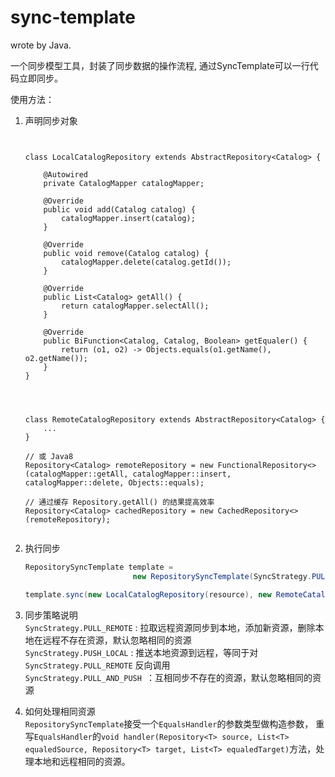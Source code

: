 # sync-template  

wrote by Java.  

一个同步模型工具，封装了同步数据的操作流程, 通过SyncTemplate可以一行代码立即同步。  

使用方法：  
1.  声明同步对象
    ```$java
    
            
    class LocalCatalogRepository extends AbstractRepository<Catalog> {
    
        @Autowired
        private CatalogMapper catalogMapper;

        @Override
        public void add(Catalog catalog) {
            catalogMapper.insert(catalog);
        }
    
        @Override
        public void remove(Catalog catalog) {
            catalogMapper.delete(catalog.getId());
        }
    
        @Override
        public List<Catalog> getAll() {
            return catalogMapper.selectAll();
        }
    
        @Override
        public BiFunction<Catalog, Catalog, Boolean> getEqualer() {
            return (o1, o2) -> Objects.equals(o1.getName(), o2.getName());
        }
    }
    
    
    
    
    class RemoteCatalogRepository extends AbstractRepository<Catalog> {
        ...
    }
    
    // 或 Java8
    Repository<Catalog> remoteRepository = new FunctionalRepository<> (catalogMapper::getAll, catalogMapper::insert, catalogMapper::delete, Objects::equals);    
    
    // 通过缓存 Repository.getAll() 的结果提高效率
    Repository<Catalog> cachedRepository = new CachedRepository<>(remoteRepository);
       
    
    ```
2. 执行同步  
    ```java
    RepositorySyncTemplate template =
                            new RepositorySyncTemplate(SyncStrategy.PULL_REMOTE, new IgnoreEqual());

    template.sync(new LocalCatalogRepository(resource), new RemoteCatalogRepository(resource));
    ```
3. 同步策略说明  
    `SyncStrategy.PULL_REMOTE` : 拉取远程资源同步到本地，添加新资源，删除本地在远程不存在资源，默认忽略相同的资源  
    `SyncStrategy.PUSH_LOCAL` : 推送本地资源到远程，等同于对`SyncStrategy.PULL_REMOTE` 反向调用  
    `SyncStrategy.PULL_AND_PUSH `：互相同步不存在的资源，默认忽略相同的资源
    
4. 如何处理相同资源  
    `RepositorySyncTemplate`接受一个`EqualsHandler`的参数类型做构造参数， 重写`EqualsHandler`的`void handler(Repository<T> source, List<T> equaledSource, Repository<T> target, List<T> equaledTarget)`方法，处理本地和远程相同的资源。